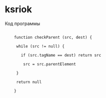 # ksriok
<!DOCTYPE HTML>
<html>
 <head>
  <meta charset="utf-8">
  <title>Тег CODE</title>
 </head>  
 <body> 

  <p>Код программы</p>
  <p><code>
    function checkParent (src, dest) {<Br>
     while (src != null) {<Br>
       if (src.tagName == dest) return src<Br>
        src = src.parentElement<Br>
     }<Br>
     return null<Br>
    }</code></p>

 </body>
</html>

